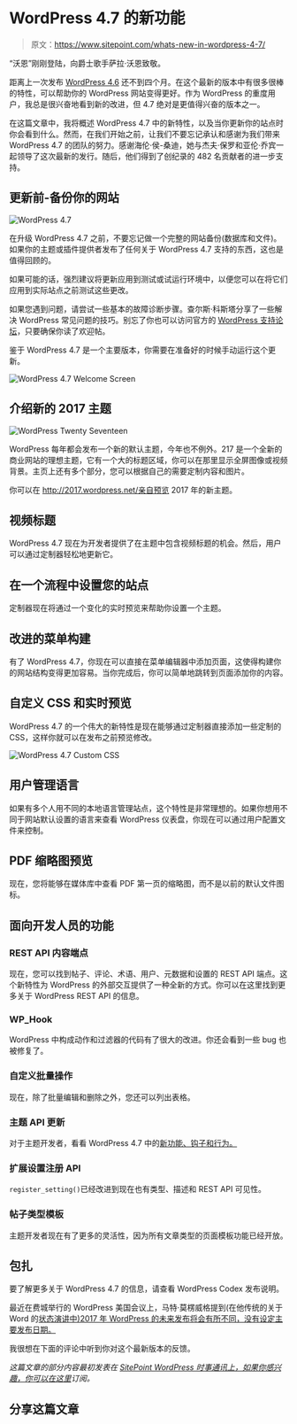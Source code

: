 # WordPress 4.7 的新功能

> 原文：<https://www.sitepoint.com/whats-new-in-wordpress-4-7/>

“沃恩”刚刚登陆，向爵士歌手萨拉·沃恩致敬。

距离上一次发布 [WordPress 4.6](https://www.sitepoint.com/whats-new-in-wordpress-4-6/) 还不到四个月。在这个最新的版本中有很多很棒的特性，可以帮助你的 WordPress 网站变得更好。作为 WordPress 的重度用户，我总是很兴奋地看到新的改进，但 4.7 绝对是更值得兴奋的版本之一。

在这篇文章中，我将概述 WordPress 4.7 中的新特性，以及当你更新你的站点时你会看到什么。然而，在我们开始之前，让我们不要忘记承认和感谢为我们带来 WordPress 4.7 的团队的努力。感谢海伦·侯-桑迪，她与杰夫·保罗和亚伦·乔宾一起领导了这次最新的发行。随后，他们得到了创纪录的 482 名贡献者的进一步支持。

## 更新前-备份你的网站

![WordPress 4.7](img/c55277c8bb31d43d2bda3c2ef2739d2b.png)

在升级 WordPress 4.7 之前，不要忘记做一个完整的网站备份(数据库和文件)。如果你的主题或插件提供者发布了任何关于 WordPress 4.7 支持的东西，这也是值得回顾的。

如果可能的话，强烈建议将更新应用到测试或试运行环境中，以便您可以在将它们应用到实际站点之前测试这些更改。

如果您遇到问题，请尝试一些基本的故障诊断步骤。查尔斯·科斯塔分享了一些解决 WordPress 常见问题的技巧。别忘了你也可以访问官方的 [WordPress 支持论坛](https://wordpress.org/support/)，只要确保你读了欢迎帖。

鉴于 WordPress 4.7 是一个主要版本，你需要在准备好的时候手动运行这个更新。

![WordPress 4.7 Welcome Screen](img/90182e18d9bc42c45245e2e069f71a77.png)

## 介绍新的 2017 主题

![WordPress Twenty Seventeen](img/13c41ff635c1f99b4ed2f753e127af31.png)

WordPress 每年都会发布一个新的默认主题，今年也不例外。217 是一个全新的商业网站的理想主题，它有一个大的标题区域，你可以在那里显示全屏图像或视频背景。主页上还有多个部分，您可以根据自己的需要定制内容和图片。

你可以在 http://2017.wordpress.net/亲自预览 2017 年的新主题。

## 视频标题

WordPress 4.7 现在为开发者提供了在主题中包含视频标题的机会。然后，用户可以通过定制器轻松地更新它。

## 在一个流程中设置您的站点

定制器现在将通过一个变化的实时预览来帮助你设置一个主题。

## 改进的菜单构建

有了 WordPress 4.7，你现在可以直接在菜单编辑器中添加页面，这使得构建你的网站结构变得更加容易。当你完成后，你可以简单地跳转到页面添加你的内容。

## 自定义 CSS 和实时预览

WordPress 4.7 的一个伟大的新特性是现在能够通过定制器直接添加一些定制的 CSS，这样你就可以在发布之前预览修改。

![WordPress 4.7 Custom CSS](img/e46cb52ce409c0851ecc2ee6fe26e206.png)

## 用户管理语言

如果有多个人用不同的本地语言管理站点，这个特性是非常理想的。如果你想用不同于网站默认设置的语言来查看 WordPress 仪表盘，你现在可以通过用户配置文件来控制。

## PDF 缩略图预览

现在，您将能够在媒体库中查看 PDF 第一页的缩略图，而不是以前的默认文件图标。

## 面向开发人员的功能

### REST API 内容端点

现在，您可以找到帖子、评论、术语、用户、元数据和设置的 REST API 端点。这个新特性为 WordPress 的外部交互提供了一种全新的方式。你可以在这里找到更多关于 WordPress REST API 的信息。

### WP_Hook

WordPress 中构成动作和过滤器的代码有了很大的改进。你还会看到一些 bug 也被修复了。

### 自定义批量操作

现在，除了批量编辑和删除之外，您还可以列出表格。

### 主题 API 更新

对于主题开发者，看看 WordPress 4.7 中的[新功能、钩子和行为。](https://make.wordpress.org/core/2016/09/09/new-functions-hooks-and-behaviour-for-theme-developers-in-wordpress-4-7/)

### 扩展设置注册 API

`register_setting()`已经改进到现在也有类型、描述和 REST API 可见性。

### 帖子类型模板

主题开发者现在有了更多的灵活性，因为所有文章类型的页面模板功能已经开放。

## 包扎

要了解更多关于 WordPress 4.7 的信息，请查看 WordPress Codex 发布说明。

最近在费城举行的 WordPress 美国会议上，马特·莫楞威格提到(在他传统的关于 Word 的[状态演讲中)2017 年 WordPress 的未来发布将会有所不同，没有设定主要发布日期。](http://wordpress.tv/2016/12/07/matt-mullenweg-state-of-the-word-2016/)

我很想在下面的评论中听到你对这个最新版本的反馈。

*这篇文章的部分内容最初发表在 [SitePoint WordPress 时事通讯上，如果你感兴趣，你可以在这里](https://www.sitepoint.com/newsletter/)订阅。*

## 分享这篇文章